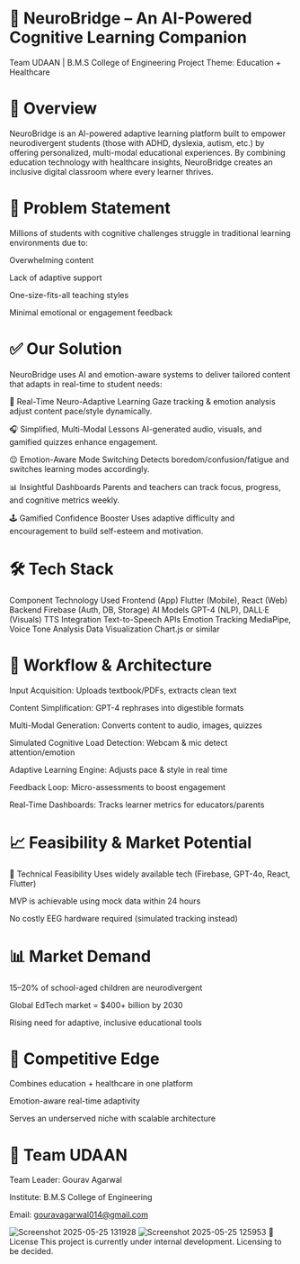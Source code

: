 # 🧠 NeuroBridge – An AI-Powered Cognitive Learning Companion
Team UDAAN | B.M.S College of Engineering
Project Theme: Education + Healthcare

# 🚀 Overview
NeuroBridge is an AI-powered adaptive learning platform built to empower neurodivergent students (those with ADHD, dyslexia, autism, etc.) by offering personalized, multi-modal educational experiences. By combining education technology with healthcare insights, NeuroBridge creates an inclusive digital classroom where every learner thrives.

# 🧩 Problem Statement
Millions of students with cognitive challenges struggle in traditional learning environments due to:

Overwhelming content

Lack of adaptive support

One-size-fits-all teaching styles

Minimal emotional or engagement feedback

# ✅ Our Solution
NeuroBridge uses AI and emotion-aware systems to deliver tailored content that adapts in real-time to student needs:

🎯 Real-Time Neuro-Adaptive Learning
Gaze tracking & emotion analysis adjust content pace/style dynamically.

🎧 Simplified, Multi-Modal Lessons
AI-generated audio, visuals, and gamified quizzes enhance engagement.

😌 Emotion-Aware Mode Switching
Detects boredom/confusion/fatigue and switches learning modes accordingly.

📊 Insightful Dashboards
Parents and teachers can track focus, progress, and cognitive metrics weekly.

🕹️ Gamified Confidence Booster
Uses adaptive difficulty and encouragement to build self-esteem and motivation.

# 🛠️ Tech Stack
Component	Technology Used
Frontend (App)	Flutter (Mobile), React (Web)
Backend	Firebase (Auth, DB, Storage)
AI Models	GPT-4 (NLP), DALL·E (Visuals)
TTS Integration	Text-to-Speech APIs
Emotion Tracking	MediaPipe, Voice Tone Analysis
Data Visualization	Chart.js or similar

# 🔁 Workflow & Architecture
Input Acquisition: Uploads textbook/PDFs, extracts clean text

Content Simplification: GPT-4 rephrases into digestible formats

Multi-Modal Generation: Converts content to audio, images, quizzes

Simulated Cognitive Load Detection: Webcam & mic detect attention/emotion

Adaptive Learning Engine: Adjusts pace & style in real time

Feedback Loop: Micro-assessments to boost engagement

Real-Time Dashboards: Tracks learner metrics for educators/parents


# 📈 Feasibility & Market Potential
🔧 Technical Feasibility
Uses widely available tech (Firebase, GPT-4o, React, Flutter)

MVP is achievable using mock data within 24 hours

No costly EEG hardware required (simulated tracking instead)

# 📊 Market Demand
15–20% of school-aged children are neurodivergent

Global EdTech market = $400+ billion by 2030

Rising need for adaptive, inclusive educational tools

# 🧠 Competitive Edge
Combines education + healthcare in one platform

Emotion-aware real-time adaptivity

Serves an underserved niche with scalable architecture

# 👥 Team UDAAN
Team Leader: Gourav Agarwal

Institute: B.M.S College of Engineering

Email: gouravagarwal014@gmail.com

 ![Screenshot 2025-05-25 131928](https://github.com/user-attachments/assets/021b3175-dd81-4201-84db-9af0b8fc8302)
![Screenshot 2025-05-25 125953](https://github.com/user-attachments/assets/269cbeda-2da7-4a82-ad2e-3c6f96526f24)
📄 License
This project is currently under internal development. Licensing to be decided.
